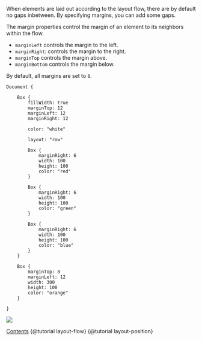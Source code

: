 When elements are laid out according to the layout flow, there are by default
no gaps inbetween. By specifying margins, you can add some gaps.

The margin properties control the margin of an element to its neighbors within the flow.

* `marginLeft` controls the margin to the left.
* `marginRight`: controls the margin to the right.
* `marginTop` controls the margin above.
* `marginBottom` controls the margin below.

By default, all margins are set to `0`.

```
Document {

    Box {
        fillWidth: true
        marginTop: 12
        marginLeft: 12
        marginRight: 12

        color: "white"
        
        layout: "row"

        Box {
            marginRight: 6
            width: 100
            height: 100
            color: "red"
        }

        Box {
            marginRight: 6
            width: 100
            height: 100
            color: "green"
        }

        Box {
            marginRight: 6
            width: 100
            height: 100
            color: "blue"
        }
    }

    Box {
        marginTop: 8
        marginLeft: 12
        width: 300
        height: 100
        color: "orange"
    }

}
```

![](images/layout-margin-01.png)

<div class="navstrip">
<span class="go-home"><a href="index.html">Contents</a></span>
<span class="go-previous">{@tutorial layout-flow}</span>
<span class="go-next">{@tutorial layout-position}</span>
</div>
